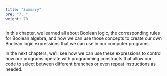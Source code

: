 ```yaml
---
title: "Summary"
pre: "7. "
weight: 70
---
```


In this chapter, we learned all about Boolean logic, the corresponding rules for Boolean algebra, and how we can use those concepts to create our own Boolean logic expressions that we can use in our computer programs.

In the next chapters, we'll see how we can use these expressions to control how our programs operate with programming constructs  that allow our code to select between different branches or even repeat instructions as needed. 